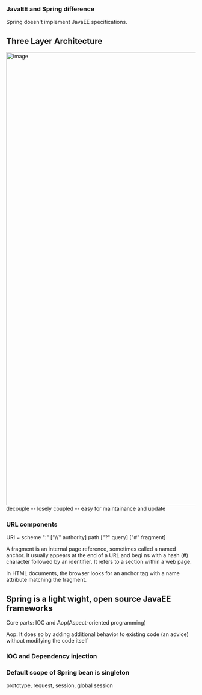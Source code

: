 ### JavaEE and Spring difference
Spring doesn't implement JavaEE specifications.


## Three Layer Architecture
<img width="1205" alt="image" src="https://user-images.githubusercontent.com/35554521/149875086-b7a8d83b-15a1-470a-8c49-2afdbd35e2f0.png">
decouple -- losely coupled -- easy for maintainance and update 

### URL components
URI = scheme ":" ["//" authority] path ["?" query] ["#" fragment]

A fragment is an internal page reference, sometimes called a named anchor. It usually appears at the end of a URL and begi ns with a hash (#) character followed by an identifier. It refers to a section within a web page.

In HTML documents, the browser looks for an anchor tag with a name attribute matching the fragment.

## Spring is a light wight, open source JavaEE frameworks
Core parts: IOC and Aop(Aspect-oriented programming)

Aop: It does so by adding additional behavior to existing code (an advice) without modifying the code itself

### IOC and Dependency injection


### Default scope of Spring bean is singleton          
prototype, request, session, global session






